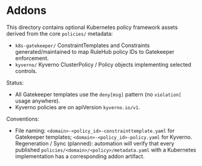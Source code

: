 # Addons

This directory contains optional Kubernetes policy framework assets derived from the core `policies/` metadata:

- `k8s-gatekeeper/` ConstraintTemplates and Constraints generated/maintained to map RuleHub policy IDs to Gatekeeper enforcement.
- `kyverno/` Kyverno ClusterPolicy / Policy objects implementing selected controls.

Status:

- All Gatekeeper templates use the `deny[msg]` pattern (no `violation[` usage anywhere).
- Kyverno policies are on apiVersion `kyverno.io/v1`.

Conventions:

- File naming: `<domain>-<policy_id>-constrainttemplate.yaml` for Gatekeeper templates; `<domain>-<policy_id>-policy.yaml` for Kyverno.
Regeneration / Sync (planned): automation will verify that every published `policies/<domain>/<policy>/metadata.yaml` with a Kubernetes implementation has a corresponding addon artifact.


